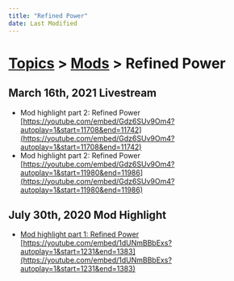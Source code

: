 ```yaml
---
title: "Refined Power"
date: Last Modified
---
```

# [Topics](../../topics.md) > [Mods](../../topics/mods.md) > Refined Power

## March 16th, 2021 Livestream
* Mod highlight part 2: Refined Power [https://youtube.com/embed/Gdz6SUv9Om4?autoplay=1&start=11708&end=11742](https://youtube.com/embed/Gdz6SUv9Om4?autoplay=1&start=11708&end=11742)
* Mod highlight part 2: Refined Power [https://youtube.com/embed/Gdz6SUv9Om4?autoplay=1&start=11980&end=11986](https://youtube.com/embed/Gdz6SUv9Om4?autoplay=1&start=11980&end=11986)

## July 30th, 2020 Mod Highlight
* [Mod highlight part 1: Refined Power](../../transcriptions/yt-1dUNmBBbExs,1231.30016,1382.936004.md) [https://youtube.com/embed/1dUNmBBbExs?autoplay=1&start=1231&end=1383](https://youtube.com/embed/1dUNmBBbExs?autoplay=1&start=1231&end=1383)
